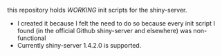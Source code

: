 this repository holds *WORKING* init scripts for the shiny-server.
* I created it because I felt the need to do so because every init script I found (in the official Github shiny-server and elsewhere) was non-functional
* Currently shiny-server 1.4.2.0 is supported.

